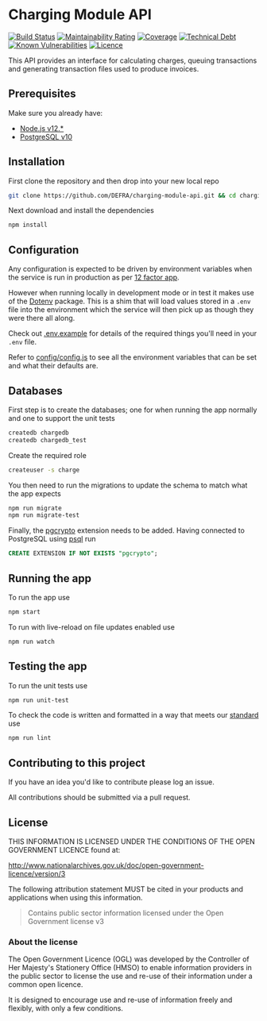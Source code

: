 # Charging Module API

[![Build Status](https://travis-ci.com/DEFRA/charging-module-api.svg?branch=main)](https://travis-ci.com/DEFRA/charging-module-api)
[![Maintainability Rating](https://sonarcloud.io/api/project_badges/measure?project=DEFRA_charging-module-api&metric=sqale_rating)](https://sonarcloud.io/dashboard?id=DEFRA_charging-module-api)
[![Coverage](https://sonarcloud.io/api/project_badges/measure?project=DEFRA_charging-module-api&metric=coverage)](https://sonarcloud.io/dashboard?id=DEFRA_charging-module-api)
[![Technical Debt](https://sonarcloud.io/api/project_badges/measure?project=DEFRA_charging-module-api&metric=sqale_index)](https://sonarcloud.io/dashboard?id=DEFRA_charging-module-api)
[![Known Vulnerabilities](https://snyk.io/test/github/DEFRA/charging-module-api/badge.svg)](https://snyk.io/test/github/DEFRA/charging-module-api)
[![Licence](https://img.shields.io/badge/Licence-OGLv3-blue.svg)](http://www.nationalarchives.gov.uk/doc/open-government-licence/version/3)

This API provides an interface for calculating charges, queuing transactions and generating transaction files used to produce invoices.

## Prerequisites

Make sure you already have:

- [Node.js v12.*](https://nodejs.org/en/)
- [PostgreSQL v10](https://www.postgresql.org/)

## Installation

First clone the repository and then drop into your new local repo

```bash
git clone https://github.com/DEFRA/charging-module-api.git && cd charging-module-api
```

Next download and install the dependencies

```bash
npm install
```

## Configuration

Any configuration is expected to be driven by environment variables when the service is run in production as per [12 factor app](https://12factor.net/config).

However when running locally in development mode or in test it makes use of the [Dotenv](https://github.com/motdotla/dotenv) package. This is a shim that will load values stored in a `.env` file into the environment which the service will then pick up as though they were there all along.

Check out [.env.example](/.env.example) for details of the required things you'll need in your `.env` file.

Refer to [config/config.js](config/config.js) to see all the environment variables that can be set and what their defaults are.

## Databases

First step is to create the databases; one for when running the app normally and one to support the unit tests

```bash
createdb chargedb
createdb chargedb_test
```

Create the required role

```bash
createuser -s charge
```

You then need to run the migrations to update the schema to match what the app expects

```bash
npm run migrate
npm run migrate-test
```

Finally, the [pgcrypto](https://www.postgresql.org/docs/10/pgcrypto.html) extension needs to be added. Having connected to PostgreSQL using [psql](https://www.postgresql.org/docs/10/app-psql.html) run

```sql
CREATE EXTENSION IF NOT EXISTS "pgcrypto";
```

## Running the app

To run the app use

```bash
npm start
```

To run with live-reload on file updates enabled use

```bash
npm run watch
```

## Testing the app

To run the unit tests use

```bash
npm run unit-test
```

To check the code is written and formatted in a way that meets our [standard](https://github.com/DEFRA/software-development-standards/blob/master/standards/javascript_standards.md) use

```bash
npm run lint
```

## Contributing to this project

If you have an idea you'd like to contribute please log an issue.

All contributions should be submitted via a pull request.

## License

THIS INFORMATION IS LICENSED UNDER THE CONDITIONS OF THE OPEN GOVERNMENT LICENCE found at:

<http://www.nationalarchives.gov.uk/doc/open-government-licence/version/3>

The following attribution statement MUST be cited in your products and applications when using this information.

>Contains public sector information licensed under the Open Government license v3

### About the license

The Open Government Licence (OGL) was developed by the Controller of Her Majesty's Stationery Office (HMSO) to enable information providers in the public sector to license the use and re-use of their information under a common open licence.

It is designed to encourage use and re-use of information freely and flexibly, with only a few conditions.
